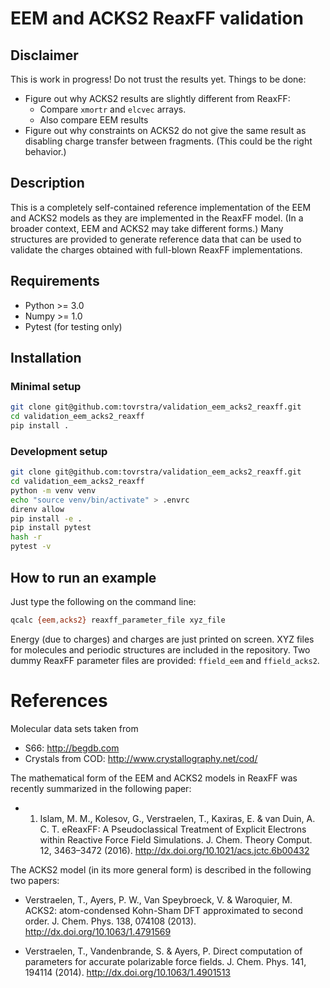 # EEM and ACKS2 ReaxFF validation

## Disclaimer

This is work in progress! Do not trust the results yet. Things to be done:

- Figure out why ACKS2 results are slightly different from ReaxFF:
    - Compare `xmortr` and `elcvec` arrays.
    - Also compare EEM results
- Figure out why constraints on ACKS2 do not give the same result as disabling charge
  transfer between fragments. (This could be the right behavior.)


## Description

This is a completely self-contained reference implementation of the EEM and ACKS2 models
as they are implemented in the ReaxFF model. (In a broader context, EEM and ACKS2 may take
different forms.) Many structures are provided to generate reference data that can be used
to validate the charges obtained with full-blown ReaxFF implementations.


## Requirements

* Python >= 3.0
* Numpy >= 1.0
* Pytest (for testing only)


## Installation

### Minimal setup

```bash
git clone git@github.com:tovrstra/validation_eem_acks2_reaxff.git
cd validation_eem_acks2_reaxff
pip install .
```

### Development setup

```bash
git clone git@github.com:tovrstra/validation_eem_acks2_reaxff.git
cd validation_eem_acks2_reaxff
python -m venv venv
echo "source venv/bin/activate" > .envrc
direnv allow
pip install -e .
pip install pytest
hash -r
pytest -v
```


## How to run an example

Just type the following on the command line:

```bash
qcalc {eem,acks2} reaxff_parameter_file xyz_file
```

Energy (due to charges) and charges are just printed on screen. XYZ files for molecules
and periodic structures are included in the repository. Two dummy ReaxFF parameter files
are provided: `ffield_eem` and `ffield_acks2`.


# References

Molecular data sets taken from

* S66: http://begdb.com
* Crystals from COD: http://www.crystallography.net/cod/

The mathematical form of the EEM and ACKS2 models in ReaxFF was recently summarized in the
following paper:

* 1. Islam, M. M., Kolesov, G., Verstraelen, T., Kaxiras, E. & van Duin, A. C. T. eReaxFF:
  A Pseudoclassical Treatment of Explicit Electrons within Reactive Force Field
  Simulations. J. Chem. Theory Comput. 12, 3463–3472 (2016).
  http://dx.doi.org/10.1021/acs.jctc.6b00432

The ACKS2 model (in its more general form) is described in the following two papers:

* Verstraelen, T., Ayers, P. W., Van Speybroeck, V. & Waroquier, M. ACKS2: atom-condensed
  Kohn-Sham DFT approximated to second order. J. Chem. Phys. 138, 074108 (2013).
  http://dx.doi.org/10.1063/1.4791569

* Verstraelen, T., Vandenbrande, S. & Ayers, P. Direct computation of parameters for
  accurate polarizable force fields. J. Chem. Phys. 141, 194114 (2014).
  http://dx.doi.org/10.1063/1.4901513
